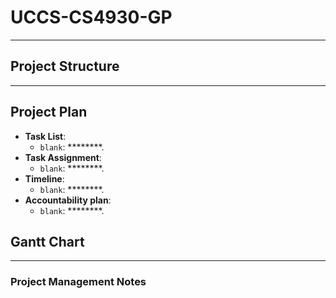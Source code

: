 # UCCS-CS4930-GP

********************

## Project Structure

*********************


## Project Plan

- **Task List**:
  - `blank`: ********.
- **Task Assignment**:
  - `blank`: ********.
- **Timeline**:
  - `blank`: ********.
- **Accountability plan**:
  - `blank`: ********.

## Gantt Chart

**************

### Project Management Notes

